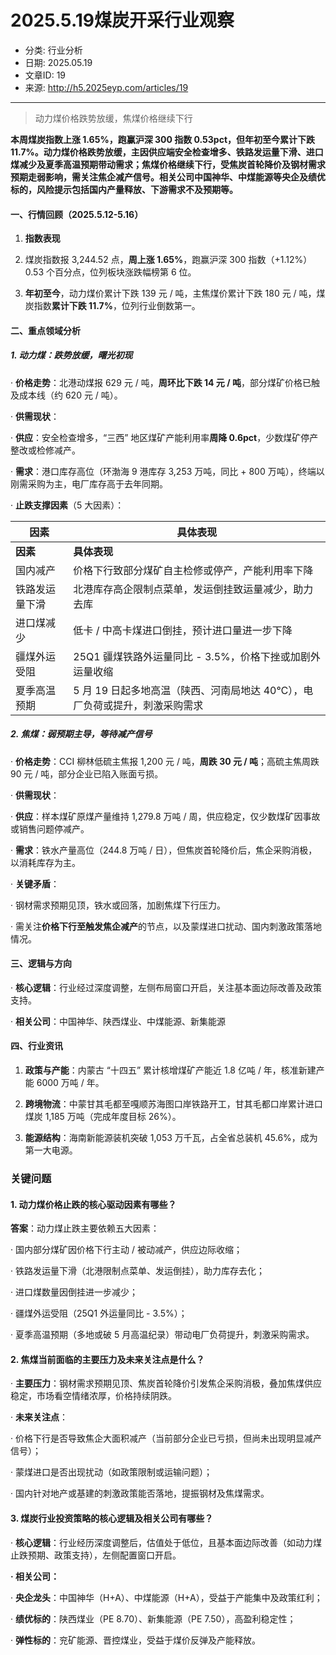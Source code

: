 # 2025.5.19煤炭开采行业观察

- 分类: 行业分析
- 日期: 2025.05.19
- 文章ID: 19
- 来源: http://h5.2025eyp.com/articles/19

---

> 动力煤价格跌势放缓，焦煤价格继续下行

**本周煤炭指数上涨 1.65%，跑赢沪深 300 指数 0.53pct，但年初至今累计下跌 11.7%。动力煤价格跌势放缓，主因供应端安全检查增多、铁路发运量下滑、进口煤减少及夏季高温预期带动需求；焦煤价格继续下行，受焦炭首轮降价及钢材需求预期走弱影响，需关注焦企减产信号。相关公司中国神华、中煤能源等央企及绩优标的，风险提示包括国内产量释放、下游需求不及预期等。**

#### **一、行情回顾（2025.5.12-5.16）**

1. **指数表现**

1. 煤炭指数报 3,244.52 点，**周上涨 1.65%**，跑赢沪深 300 指数（+1.12%）0.53 个百分点，位列板块涨跌幅榜第 6 位。

2. **年初至今**，动力煤价累计下跌 139 元 / 吨，主焦煤价累计下跌 180 元 / 吨，煤炭指数**累计下跌 11.7%**，位列行业倒数第一。

#### **二、重点领域分析**

##### **1. 动力煤：跌势放缓，曙光初现**

· **价格走势**：北港动煤报 629 元 / 吨，**周环比下跌 14 元 / 吨**，部分煤矿价格已触及成本线（约 620 元 / 吨）。

· **供需现状**：

· **供应**：安全检查增多，“三西” 地区煤矿产能利用率**周降 0.6pct**，少数煤矿停产整改或检修减产。

· **需求**：港口库存高位（环渤海 9 港库存 3,253 万吨，同比 + 800 万吨），终端以刚需采购为主，电厂库存高于去年同期。

· **止跌支撑因素**（5 大因素）：

| **因素** | **具体表现** |
| --- | --- |
| **因素** | **具体表现** |
| 国内减产 | 价格下行致部分煤矿自主检修或停产，产能利用率下降 |
| 铁路发运量下滑 | 北港库存高企限制点菜单，发运倒挂致运量减少，助力去库 |
| 进口煤减少 | 低卡 / 中高卡煤进口倒挂，预计进口量进一步下降 |
| 疆煤外运受阻 | 25Q1 疆煤铁路外运量同比 - 3.5%，价格下挫或加剧外运量收缩 |
| 夏季高温预期 | 5 月 19 日起多地高温（陕西、河南局地达 40℃），电厂负荷或提升，刺激采购需求 |

##### **2. 焦煤：弱预期主导，等待减产信号**

· **价格走势**：CCI 柳林低硫主焦报 1,200 元 / 吨，**周跌 30 元 / 吨**；高硫主焦周跌 90 元 / 吨，部分企业已陷入账面亏损。

· **供需现状**：

· **供应**：样本煤矿原煤产量维持 1,279.8 万吨 / 周，供应稳定，仅少数煤矿因事故或销售问题停减产。

· **需求**：铁水产量高位（244.8 万吨 / 日），但焦炭首轮降价后，焦企采购消极，以消耗库存为主。

· **关键矛盾**：

· 钢材需求预期见顶，铁水或回落，加剧焦煤下行压力。

· 需关注**价格下行至触发焦企减产**的节点，以及蒙煤进口扰动、国内刺激政策落地情况。

#### **三、逻辑与方向**

· **核心逻辑**：行业经过深度调整，左侧布局窗口开启，关注基本面边际改善及政策支持。

· **相关公司**：中国神华、陕西煤业、中煤能源、新集能源

#### **四、行业资讯**

1. **政策与产能**：内蒙古 “十四五” 累计核增煤矿产能近 1.8 亿吨 / 年，核准新建产能 6000 万吨 / 年。

2. **跨境物流**：中蒙甘其毛都至嘎顺苏海图口岸铁路开工，甘其毛都口岸累计进口煤炭 1,185 万吨（完成年度目标 26%）。

3. **能源结构**：海南新能源装机突破 1,053 万千瓦，占全省总装机 45.6%，成为第一大电源。

### **关键问题**

#### **1. 动力煤价格止跌的核心驱动因素有哪些？**

**答案**：动力煤止跌主要依赖五大因素：

· 国内部分煤矿因价格下行主动 / 被动减产，供应边际收缩；

· 铁路发运量下滑（北港限制点菜单、发运倒挂），助力库存去化；

· 进口煤数量因倒挂进一步减少；

· 疆煤外运受阻（25Q1 外运量同比 - 3.5%）；

· 夏季高温预期（多地或破 5 月高温纪录）带动电厂负荷提升，刺激采购需求。

#### **2. 焦煤当前面临的主要压力及未来关注点是什么？**

· **主要压力**：钢材需求预期见顶、焦炭首轮降价引发焦企采购消极，叠加焦煤供应稳定，市场看空情绪浓厚，价格持续阴跌。

· **未来关注点**：

· 价格下行是否导致焦企大面积减产（当前部分企业已亏损，但尚未出现明显减产信号）；

· 蒙煤进口是否出现扰动（如政策限制或运输问题）；

· 国内针对地产或基建的刺激政策能否落地，提振钢材及焦煤需求。

#### **3. 煤炭行业投资策略的核心逻辑及相关公司有哪些？**

· **核心逻辑**：行业经历深度调整后，估值处于低位，且基本面边际改善（如动力煤止跌预期、政策支持），左侧配置窗口开启。

**· 相关公司：**

· **央企龙头**：中国神华（H+A）、中煤能源（H+A），受益于产能集中及政策红利；

· **绩优标的**：陕西煤业（PE 8.70）、新集能源（PE 7.50），高盈利稳定性；

· **弹性标的**：兖矿能源、晋控煤业，受益于煤价反弹及产能释放。
